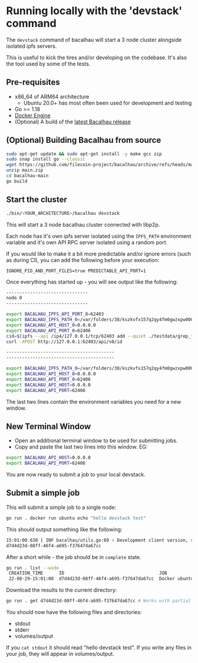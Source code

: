 # Running locally with the 'devstack' command

The `devstack` command of bacalhau will start a 3 node cluster alongside isolated ipfs servers.

This is useful to kick the tires and/or developing on the codebase.  It's also the tool used by some of the tests.

## Pre-requisites

 * x86_64 of ARM64 architecture
    * Ubuntu 20.0+ has most often been used for development and testing
 * Go >= 1.18
 * [Docker Engine](https://docs.docker.com/get-docker/)
 * (Optional) A build of the [latest Bacalhau release](https://github.com/filecoin-project/bacalhau/releases/)

## (Optional) Building Bacalhau from source

```bash
sudo apt-get update && sudo apt-get install -y make gcc zip
sudo snap install go --classic
wget https://github.com/filecoin-project/bacalhau/archive/refs/heads/main.zip
unzip main.zip
cd bacalhau-main
go build
```

## Start the cluster

```bash
./bin/<YOUR_ARCHITECTURE>/bacalhau devstack
```

This will start a 3 node bacalhau cluster connected with libp2p.

Each node has it's own ipfs server isolated using the `IPFS_PATH` environment variable and it's own API RPC server isolated using a random port.

If you would like to make it a bit more predictable and/or ignore errors (such as during CI), you can add the following before your execution:
```
IGNORE_PID_AND_PORT_FILES=true PREDICTABLE_API_PORT=1
```

Once everything has started up - you will see output like the following:

```bash
-------------------------------
node 0
-------------------------------

export BACALHAU_IPFS_API_PORT_0=62403
export BACALHAU_IPFS_PATH_0=/var/folders/38/kszkvfx157q2qy4fm0gwzxpw0000gn/T/ipfs-tmp2419155176
export BACALHAU_API_HOST_0=0.0.0.0
export BACALHAU_API_PORT_0=62406
cid=$(ipfs --api /ip4/127.0.0.1/tcp/62403 add --quiet ./testdata/grep_file.txt)
curl -XPOST http://127.0.0.1:62403/api/v0/id

-----------------------------------------
-----------------------------------------

export BACALHAU_IPFS_PATH_0=/var/folders/38/kszkvfx157q2qy4fm0gwzxpw0000gn/T/ipfs-tmp2419155176
export BACALHAU_API_HOST_0=0.0.0.0
export BACALHAU_API_PORT_0=62406
export BACALHAU_API_HOST=0.0.0.0
export BACALHAU_API_PORT=62406
```

The last two lines contain the environment variables you need for a new window.

## New Terminal Window
* Open an additional terminal window to be used for submitting jobs.
* Copy and paste the last two lines into this window. EG:

```bash
export BACALHAU_API_HOST=0.0.0.0
export BACALHAU_API_PORT=62406
```
You are now ready to submit a job to your local devstack.

## Submit a simple job

This will submit a simple job to a single node:

```bash
go run . docker run ubuntu echo "hello devstack test"
```

This should output something like the following:
```bash
15:01:00.638 | INF bacalhau/utils.go:69 > Development client version, skipping version check
d7d4d23d-08ff-46f4-a695-f37647da67cc
```

After a short while - the job should be in `complete` state.

```bash
go run . list --wide
 CREATION_TIME      ID                                    JOB                             STATE      RESULT
 22-08-29-15:01:00  d7d4d23d-08ff-46f4-a695-f37647da67cc  Docker ubuntu echo hello world  Published  /ipfs/QmW7TdjNEMzqmWxm5WPK1p6QCkeChxMLpvhLxyUW2wpjCf
```

Download the results to the current directory:
```bash
go run . get d7d4d23d-08ff-46f4-a695-f37647da67cc # Works with partial IDs - just the first 8 characters
```

You should now have the following files and directories:
- stdout
- stderr
- volumes/output

If you `cat stdout` it should read "hello devstack test". If you write any files in your job, they will appear in volumes/output.
